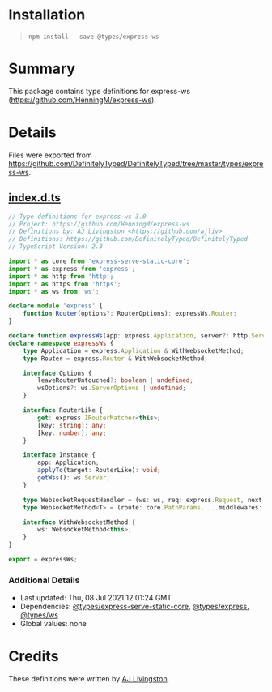 # Installation
> `npm install --save @types/express-ws`

# Summary
This package contains type definitions for express-ws (https://github.com/HenningM/express-ws).

# Details
Files were exported from https://github.com/DefinitelyTyped/DefinitelyTyped/tree/master/types/express-ws.
## [index.d.ts](https://github.com/DefinitelyTyped/DefinitelyTyped/tree/master/types/express-ws/index.d.ts)
````ts
// Type definitions for express-ws 3.0
// Project: https://github.com/HenningM/express-ws
// Definitions by: AJ Livingston <https://github.com/ajliv>
// Definitions: https://github.com/DefinitelyTyped/DefinitelyTyped
// TypeScript Version: 2.3

import * as core from 'express-serve-static-core';
import * as express from 'express';
import * as http from 'http';
import * as https from 'https';
import * as ws from 'ws';

declare module 'express' {
    function Router(options?: RouterOptions): expressWs.Router;
}

declare function expressWs(app: express.Application, server?: http.Server | https.Server, options?: expressWs.Options): expressWs.Instance;
declare namespace expressWs {
    type Application = express.Application & WithWebsocketMethod;
    type Router = express.Router & WithWebsocketMethod;

    interface Options {
        leaveRouterUntouched?: boolean | undefined;
        wsOptions?: ws.ServerOptions | undefined;
    }

    interface RouterLike {
        get: express.IRouterMatcher<this>;
        [key: string]: any;
        [key: number]: any;
    }

    interface Instance {
        app: Application;
        applyTo(target: RouterLike): void;
        getWss(): ws.Server;
    }

    type WebsocketRequestHandler = (ws: ws, req: express.Request, next: express.NextFunction) => void;
    type WebsocketMethod<T> = (route: core.PathParams, ...middlewares: WebsocketRequestHandler[]) => T;

    interface WithWebsocketMethod {
        ws: WebsocketMethod<this>;
    }
}

export = expressWs;

````

### Additional Details
 * Last updated: Thu, 08 Jul 2021 12:01:24 GMT
 * Dependencies: [@types/express-serve-static-core](https://npmjs.com/package/@types/express-serve-static-core), [@types/express](https://npmjs.com/package/@types/express), [@types/ws](https://npmjs.com/package/@types/ws)
 * Global values: none

# Credits
These definitions were written by [AJ Livingston](https://github.com/ajliv).
